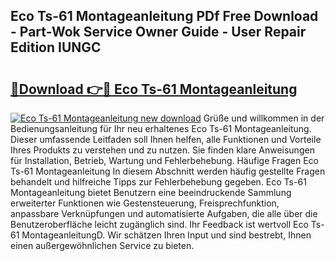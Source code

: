 ## Eco Ts-61 Montageanleitung PDf Free Download - Part-Wok Service Owner Guide - User Repair Edition IUNGC

# <h2><a href="http://df88adq.blite.top/?on=Eco+Ts-61+Montageanleitung">🔗Download 👉🔴 Eco Ts-61 Montageanleitung</a></h2>

[![Eco Ts-61 Montageanleitung new download](https://i.imgur.com/lujVjoI.png)](http://df88adq.blite.top/?on=Eco+Ts-61+Montageanleitung)
Grüße und willkommen in der Bedienungsanleitung für Ihr neu erhaltenes Eco Ts-61 Montageanleitung. Dieser umfassende Leitfaden soll Ihnen helfen, alle Funktionen und Vorteile Ihres Produkts zu verstehen und zu nutzen. Sie finden klare Anweisungen für Installation, Betrieb, Wartung und Fehlerbehebung. Häufige Fragen Eco Ts-61 Montageanleitung In diesem Abschnitt werden häufig gestellte Fragen behandelt und hilfreiche Tipps zur Fehlerbehebung gegeben. Eco Ts-61 Montageanleitung bietet Benutzern eine beeindruckende Sammlung erweiterter Funktionen wie Gestensteuerung, Freisprechfunktion, anpassbare Verknüpfungen und automatisierte Aufgaben, die alle über die Benutzeroberfläche leicht zugänglich sind. Ihr Feedback ist wertvoll Eco Ts-61 MontageanleitungD. Wir schätzen Ihren Input und sind bestrebt, Ihnen einen außergewöhnlichen Service zu bieten.
